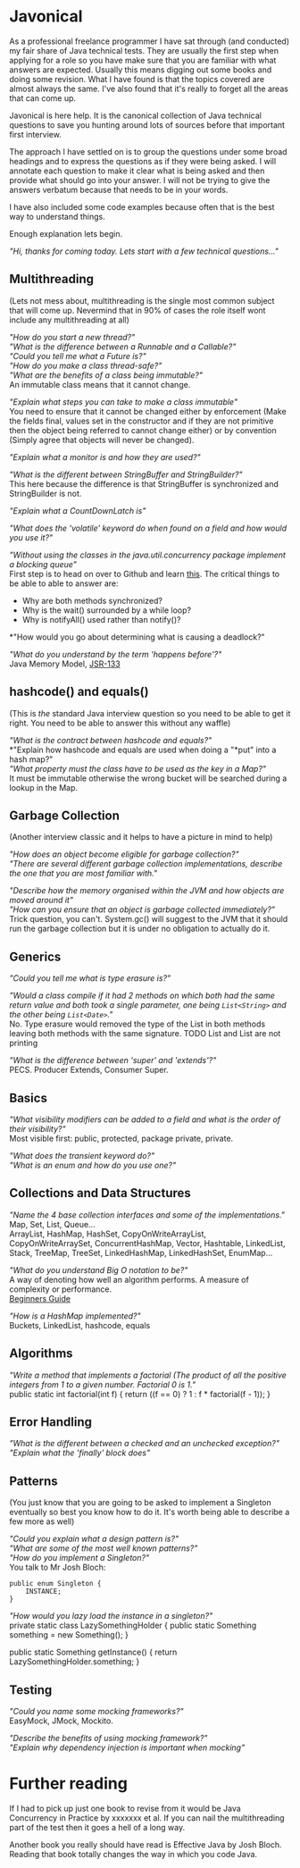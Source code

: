 Javonical
=========
As a professional freelance programmer I have sat through (and conducted) my fair share of Java technical tests. They are usually the first step when applying for a role so you have make sure that you are familiar with what answers are expected. Usually this means digging out some books and doing some revision. What I have found is that the topics covered are almost always the same. I've also found that it's really to forget all the areas that can come up.

Javonical is here help. It is the canonical collection of Java technical questions to save you hunting around lots of sources before that important first interview.

The approach I have settled on is to group the questions under some broad headings and to express the questions as if they were being asked. I will annotate each question to make it clear what is being asked and then provide what should go into your answer. I will not be trying to give the answers verbatum because that needs to be in your words.

I have also included some code examples because often that is the best way to understand things.

Enough explanation lets begin.


*"Hi, thanks for coming today. Lets start with a few technical questions..."*   

Multithreading
--------------
(Lets not mess about, multithreading is the single most common subject that will come up. Nevermind that in 90% of cases the role itself wont include any multithreading at all)

*"How do you start a new thread?"*  
*"What is the difference between a Runnable and a Callable?"*  
*"Could you tell me what a Future is?"*  
*"How do you make a class thread-safe?"*  
*"What are the benefits of a class being immutable?"*  
An immutable class means that it cannot change.

*"Explain what steps you can take to make a class immutable"*  
You need to ensure that it cannot be changed either by enforcement (Make the fields final, values set in the constructor and if they are not primitive then the object being referred to cannot change either) or by convention (Simply agree that objects will never be changed).

*"Explain what a monitor is and how they are used?"*  

*"What is the different between StringBuffer and StringBuilder?"*  
This here because the difference is that StringBuffer is synchronized and StringBuilder is not.

*"Explain what a CountDownLatch is"*   

*"What does the 'volatile' keyword do when found on a field and how would you use it?"*  

*"Without using the classes in the java.util.concurrency package implement a blocking queue"*  
First step is to head on over to Github and learn [this](https://gist.github.com/dougnukem/1241317). The critical things to be able to able to answer are:
* Why are both methods synchronized?
* Why is the wait() surrounded by a while loop?
* Why is notifyAll() used rather than notify()?

*"How would you go about determining what is causing a deadlock?"

*"What do you understand by the term 'happens before'?"*  
Java Memory Model, [JSR-133](http://www.cs.umd.edu/~pugh/java/memoryModel/jsr-133-faq.html)

hashcode() and equals()
-----------------------
(This is *the* standard Java interview question so you need to be able to get it right. You need to be able to answer this without any waffle)

*"What is the contract between hashcode and equals?"*  
*"Explain how hashcode and equals are used when doing a "*put" into a hash map?"     
*"What property must the class have to be used as the key in a Map?"*  
It must be immutable otherwise the wrong bucket will be searched during a lookup in the Map.

Garbage Collection
------------------
(Another interview classic and it helps to have a picture in mind to help)

*"How does an object become eligible for garbage collection?"*  
*"There are several different garbage collection implementations, describe the one that you are most familiar with."*  

*"Describe how the memory organised within the JVM and how objects are moved around it"*  
*"How can you ensure that an object is garbage collected immediately?"*  
Trick question, you can't. System.gc() will suggest to the JVM that it should run the garbage collection but it is under no obligation to actually do it.

Generics
--------
*"Could you tell me what is type erasure is?"*   

*"Would a class compile if it had 2 methods on which both had the same return value and both took a single parameter, one being `List<String>` and the other being `List<Date>`."*  
No. Type erasure would removed the type of the List in both methods leaving both methods with the same signature.
   TODO List<String> and List<Date> are not printing

*"What is the difference between 'super' and 'extends'?"*   
PECS. Producer Extends, Consumer Super.

Basics
------
*"What visibility modifiers can be added to a field and what is the order of their visibility?"*  
Most visible first: public, protected, package private, private.

*"What does the transient keyword do?"*  
*"What is an enum and how do you use one?"*  

Collections and Data Structures
-------------------------------
*"Name the 4 base collection interfaces and some of the implementations."*  
Map, Set, List, Queue...   
ArrayList, HashMap, HashSet, CopyOnWriteArrayList, CopyOnWriteArraySet, ConcurrentHashMap, Vector, Hashtable, LinkedList, Stack, TreeMap, TreeSet, LinkedHashMap, LinkedHashSet, EnumMap...   

*"What do you understand Big O notation to be?"*  
A way of denoting how well an algorithm performs. A measure of complexity or performance.  
[Beginners Guide](http://rob-bell.net/2009/06/a-beginners-guide-to-big-o-notation/)

*"How is a HashMap implemented?"*  
Buckets, LinkedList, hashcode, equals

Algorithms
----------
*"Write a method that implements a factorial (The product of all the positive integers from 1 to a given number. Factorial 0 is 1."*  
   public static int factorial(int f) {
      return ((f == 0) ? 1 : f * factorial(f - 1));
   }

Error Handling
--------------
*"What is the different between a checked and an unchecked exception?"*  
*"Explain what the 'finally' block does"*  

Patterns
--------
(You just know that you are going to be asked to implement a Singleton eventually so best you know how to do it. It's worth being able to describe a few more as well)  

*"Could you explain what a design pattern is?"*  
*"What are some of the most well known patterns?"*  
*"How do you implement a Singleton?"*  
You talk to Mr Josh Bloch:  

    public enum Singleton {  
        INSTANCE;  
    }  

*"How would you lazy load the instance in a singleton?"*  
   private static class LazySomethingHolder {
      public static Something something = new Something();
   }
   
   public static Something getInstance() {
      return LazySomethingHolder.something;
   }

Testing
-------
*"Could you name some mocking frameworks?"*  
EasyMock, JMock, Mockito.

*"Describe the benefits of using mocking framework?"*  
*"Explain why dependency injection is important when mocking"*   

Further reading
===============
If I had to pick up just one book to revise from it would be Java Concurrency in Practice by xxxxxxx et al. If you can nail the multithreading part of the test then it goes a hell of a long way.

Another book you really should have read is Effective Java by Josh Bloch. Reading that book totally changes the way in which you code Java.
